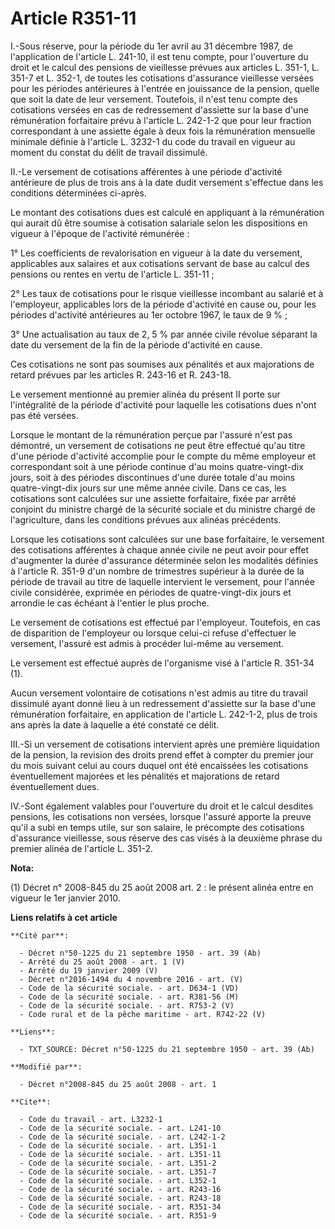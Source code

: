 # Article R351-11

I.-Sous réserve, pour la période du 1er avril au 31 décembre 1987, de l'application de l'article L. 241-10, il est tenu
compte, pour l'ouverture du droit et le calcul des pensions de vieillesse prévues aux articles L. 351-1, 
L. 351-7 et L. 352-1, de toutes les cotisations d'assurance vieillesse versées pour les périodes antérieures à l'entrée en
jouissance de la pension, quelle que soit la date de leur versement. Toutefois, il n'est tenu compte des cotisations versées
en cas de redressement d'assiette sur la base d'une rémunération forfaitaire prévu à l'article L. 242-1-2 que pour leur
fraction correspondant à une assiette égale à deux fois la rémunération mensuelle minimale définie à l'article L. 3232-1 du
code du travail en vigueur au moment du constat du délit de travail dissimulé. 

II.-Le versement de cotisations afférentes à une période d'activité antérieure de plus de trois ans à la date dudit versement
s'effectue dans les conditions déterminées ci-après. 

Le montant des cotisations dues est calculé en appliquant à la rémunération qui aurait dû être soumise à cotisation salariale
selon les dispositions en vigueur à l'époque de l'activité rémunérée : 

1° Les coefficients de revalorisation en vigueur à la date du versement, applicables aux salaires et aux cotisations servant
de base au calcul des pensions ou rentes en vertu de l'article L. 351-11 ; 

2° Les taux de cotisations pour le risque vieillesse incombant au salarié et à l'employeur, applicables lors de la période
d'activité en cause ou, pour les périodes d'activité antérieures au 1er octobre 1967, le taux de 9 % ; 

3° Une actualisation au taux de 2, 5 % par année civile révolue séparant la date du versement de la fin de la période
d'activité en cause. 

Ces cotisations ne sont pas soumises aux pénalités et aux majorations de retard prévues par les articles R. 243-16 et R.
243-18. 

Le versement mentionné au premier alinéa du présent II porte sur l'intégralité de la période d'activité pour laquelle les
cotisations dues n'ont pas été versées. 

Lorsque le montant de la rémunération perçue par l'assuré n'est pas démontré, un versement de cotisations ne peut être
effectué qu'au titre d'une période d'activité accomplie pour le compte du même employeur et correspondant soit à une période
continue d'au moins quatre-vingt-dix jours, soit à des périodes discontinues d'une durée totale d'au moins quatre-vingt-dix
jours sur une même année civile. Dans ce cas, les cotisations sont calculées sur une assiette forfaitaire, fixée par arrêté
conjoint du ministre chargé de la sécurité sociale et du ministre chargé de l'agriculture, dans les conditions prévues aux
alinéas précédents. 

Lorsque les cotisations sont calculées sur une base forfaitaire, le versement des cotisations afférentes à chaque année
civile ne peut avoir pour effet d'augmenter la durée d'assurance déterminée selon les modalités définies à l'article R. 351-9
d'un nombre de trimestres supérieur à la durée de la période de travail au titre de laquelle intervient le versement, pour
l'année civile considérée, exprimée en périodes de quatre-vingt-dix jours et arrondie le cas échéant à l'entier le plus
proche. 

Le versement de cotisations est effectué par l'employeur. Toutefois, en cas de disparition de l'employeur ou lorsque celui-ci
refuse d'effectuer le versement, l'assuré est admis à procéder lui-même au versement. 

Le versement est effectué auprès de l'organisme visé à l'article R. 351-34 (1). 

Aucun versement volontaire de cotisations n'est admis au titre du travail dissimulé ayant donné lieu à un redressement
d'assiette sur la base d'une rémunération forfaitaire, en application de l'article L. 242-1-2, plus de trois ans après la
date à laquelle a été constaté ce délit. 

III.-Si un versement de cotisations intervient après une première liquidation de la pension, la revision des droits prend
effet à compter du premier jour du mois suivant celui au cours duquel ont été encaissées les cotisations éventuellement
majorées et les pénalités et majorations de retard éventuellement dues. 

IV.-Sont également valables pour l'ouverture du droit et le calcul desdites pensions, les cotisations non versées, lorsque
l'assuré apporte la preuve qu'il a subi en temps utile, sur son salaire, le précompte des cotisations d'assurance vieillesse,
sous réserve des cas visés à la deuxième phrase du premier alinéa de l'article L. 351-2.

**Nota:**

(1) Décret n° 2008-845 du 25 août 2008 art. 2 : le présent alinéa entre en vigueur le 1er janvier 2010.

**Liens relatifs à cet article**

	**Cité par**:

	  - Décret n°50-1225 du 21 septembre 1950 - art. 39 (Ab)
	  - Arrêté du 25 août 2008 - art. 1 (V)
	  - Arrêté du 19 janvier 2009 (V)
	  - Décret n°2016-1494 du 4 novembre 2016 - art. (V)
	  - Code de la sécurité sociale. - art. D634-1 (VD)
	  - Code de la sécurité sociale. - art. R381-56 (M)
	  - Code de la sécurité sociale. - art. R753-2 (V)
	  - Code rural et de la pêche maritime - art. R742-22 (V)

	**Liens**:

	  - TXT_SOURCE: Décret n°50-1225 du 21 septembre 1950 - art. 39 (Ab)

	**Modifié par**:

	  - Décret n°2008-845 du 25 août 2008 - art. 1

	**Cite**:

	  - Code du travail - art. L3232-1
	  - Code de la sécurité sociale. - art. L241-10
	  - Code de la sécurité sociale. - art. L242-1-2
	  - Code de la sécurité sociale. - art. L351-1
	  - Code de la sécurité sociale. - art. L351-11
	  - Code de la sécurité sociale. - art. L351-2
	  - Code de la sécurité sociale. - art. L351-7
	  - Code de la sécurité sociale. - art. L352-1
	  - Code de la sécurité sociale. - art. R243-16
	  - Code de la sécurité sociale. - art. R243-18
	  - Code de la sécurité sociale. - art. R351-34
	  - Code de la sécurité sociale. - art. R351-9

